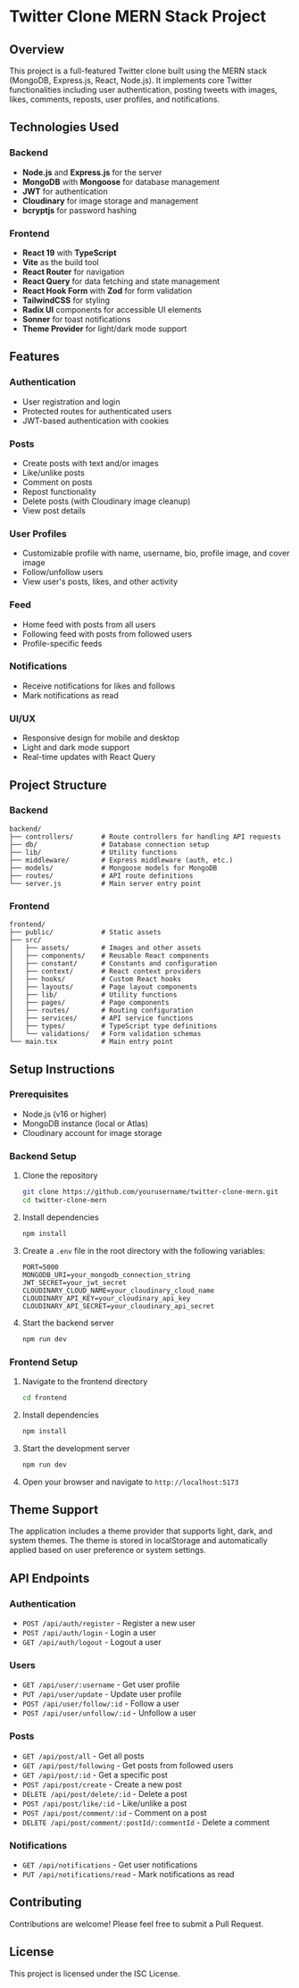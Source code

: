 # Twitter Clone MERN Stack Project

## Overview

This project is a full-featured Twitter clone built using the MERN stack (MongoDB, Express.js, React, Node.js). It implements core Twitter functionalities including user authentication, posting tweets with images, likes, comments, reposts, user profiles, and notifications.

## Technologies Used

### Backend

- **Node.js** and **Express.js** for the server
- **MongoDB** with **Mongoose** for database management
- **JWT** for authentication
- **Cloudinary** for image storage and management
- **bcryptjs** for password hashing

### Frontend

- **React 19** with **TypeScript**
- **Vite** as the build tool
- **React Router** for navigation
- **React Query** for data fetching and state management
- **React Hook Form** with **Zod** for form validation
- **TailwindCSS** for styling
- **Radix UI** components for accessible UI elements
- **Sonner** for toast notifications
- **Theme Provider** for light/dark mode support

## Features

### Authentication

- User registration and login
- Protected routes for authenticated users
- JWT-based authentication with cookies

### Posts

- Create posts with text and/or images
- Like/unlike posts
- Comment on posts
- Repost functionality
- Delete posts (with Cloudinary image cleanup)
- View post details

### User Profiles

- Customizable profile with name, username, bio, profile image, and cover image
- Follow/unfollow users
- View user's posts, likes, and other activity

### Feed

- Home feed with posts from all users
- Following feed with posts from followed users
- Profile-specific feeds

### Notifications

- Receive notifications for likes and follows
- Mark notifications as read

### UI/UX

- Responsive design for mobile and desktop
- Light and dark mode support
- Real-time updates with React Query

## Project Structure

### Backend

```
backend/
├── controllers/       # Route controllers for handling API requests
├── db/                # Database connection setup
├── lib/               # Utility functions
├── middleware/        # Express middleware (auth, etc.)
├── models/            # Mongoose models for MongoDB
├── routes/            # API route definitions
└── server.js          # Main server entry point
```

### Frontend

```
frontend/
├── public/            # Static assets
├── src/
│   ├── assets/        # Images and other assets
│   ├── components/    # Reusable React components
│   ├── constant/      # Constants and configuration
│   ├── context/       # React context providers
│   ├── hooks/         # Custom React hooks
│   ├── layouts/       # Page layout components
│   ├── lib/           # Utility functions
│   ├── pages/         # Page components
│   ├── routes/        # Routing configuration
│   ├── services/      # API service functions
│   ├── types/         # TypeScript type definitions
│   └── validations/   # Form validation schemas
└── main.tsx           # Main entry point
```

## Setup Instructions

### Prerequisites

- Node.js (v16 or higher)
- MongoDB instance (local or Atlas)
- Cloudinary account for image storage

### Backend Setup

1. Clone the repository

   ```bash
   git clone https://github.com/yourusername/twitter-clone-mern.git
   cd twitter-clone-mern
   ```

2. Install dependencies

   ```bash
   npm install
   ```

3. Create a `.env` file in the root directory with the following variables:

   ```
   PORT=5000
   MONGODB_URI=your_mongodb_connection_string
   JWT_SECRET=your_jwt_secret
   CLOUDINARY_CLOUD_NAME=your_cloudinary_cloud_name
   CLOUDINARY_API_KEY=your_cloudinary_api_key
   CLOUDINARY_API_SECRET=your_cloudinary_api_secret
   ```

4. Start the backend server
   ```bash
   npm run dev
   ```

### Frontend Setup

1. Navigate to the frontend directory

   ```bash
   cd frontend
   ```

2. Install dependencies

   ```bash
   npm install
   ```

3. Start the development server

   ```bash
   npm run dev
   ```

4. Open your browser and navigate to `http://localhost:5173`

## Theme Support

The application includes a theme provider that supports light, dark, and system themes. The theme is stored in localStorage and automatically applied based on user preference or system settings.

## API Endpoints

### Authentication

- `POST /api/auth/register` - Register a new user
- `POST /api/auth/login` - Login a user
- `GET /api/auth/logout` - Logout a user

### Users

- `GET /api/user/:username` - Get user profile
- `PUT /api/user/update` - Update user profile
- `POST /api/user/follow/:id` - Follow a user
- `POST /api/user/unfollow/:id` - Unfollow a user

### Posts

- `GET /api/post/all` - Get all posts
- `GET /api/post/following` - Get posts from followed users
- `GET /api/post/:id` - Get a specific post
- `POST /api/post/create` - Create a new post
- `DELETE /api/post/delete/:id` - Delete a post
- `POST /api/post/like/:id` - Like/unlike a post
- `POST /api/post/comment/:id` - Comment on a post
- `DELETE /api/post/comment/:postId/:commentId` - Delete a comment

### Notifications

- `GET /api/notifications` - Get user notifications
- `PUT /api/notifications/read` - Mark notifications as read

## Contributing

Contributions are welcome! Please feel free to submit a Pull Request.

## License

This project is licensed under the ISC License.
